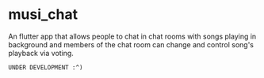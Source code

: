 # musi_chat

An flutter app that allows people to chat in chat rooms with songs playing in background and members of the chat room can change and control song's playback via voting.

```UNDER DEVELOPMENT :^)```

